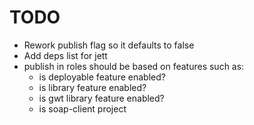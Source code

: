 # TODO

* Rework publish flag so it defaults to false
* Add deps list for jett
* publish in roles should be based on features such as:
  - is deployable feature enabled?
  - is library feature enabled?
  - is gwt library feature enabled?
  - is soap-client project
